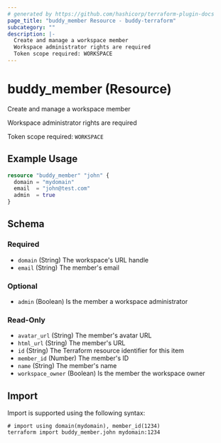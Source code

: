 ```yaml
---
# generated by https://github.com/hashicorp/terraform-plugin-docs
page_title: "buddy_member Resource - buddy-terraform"
subcategory: ""
description: |-
  Create and manage a workspace member
  Workspace administrator rights are required
  Token scope required: WORKSPACE
---
```


# buddy_member (Resource)

Create and manage a workspace member

Workspace administrator rights are required

Token scope required: `WORKSPACE`

## Example Usage

```terraform
resource "buddy_member" "john" {
  domain = "mydomain"
  email  = "john@test.com"
  admin  = true
}
```

<!-- schema generated by tfplugindocs -->
## Schema

### Required

- `domain` (String) The workspace's URL handle
- `email` (String) The member's email

### Optional

- `admin` (Boolean) Is the member a workspace administrator

### Read-Only

- `avatar_url` (String) The member's avatar URL
- `html_url` (String) The member's URL
- `id` (String) The Terraform resource identifier for this item
- `member_id` (Number) The member's ID
- `name` (String) The member's name
- `workspace_owner` (Boolean) Is the member the workspace owner

## Import

Import is supported using the following syntax:

```shell
# import using domain(mydomain), member_id(1234)
terraform import buddy_member.john mydomain:1234
```
